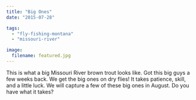 ```yaml
---
title: "Big Ones"
date: "2015-07-28"

tags: 
  - "fly-fishing-montana"
  - "missouri-river"

image:
  filename: featured.jpg
---
```


This is what a big Missouri River brown trout looks like. Got this big guys a few weeks back. We get the big ones on dry flies! It takes patience, skill, and a little luck. We will capture a few of these big ones in August. Do you have what it takes?
